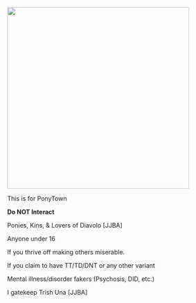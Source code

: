 
<img src="https://i.pinimg.com/originals/eb/f9/7f/ebf97f93f96e56f67674bc951c713db9.gif" width="420" >

This is for PonyTown

**Do NOT Interact**

Ponies, Kins, & Lovers of Diavolo [JJBA]

Anyone under 16

If you thrive off making others miserable.

If you claim to have TT/TD/DNT or any other variant

Mental illness/disorder fakers (Psychosis, DID, etc.)

I gatekeep Trish Una [JJBA]
